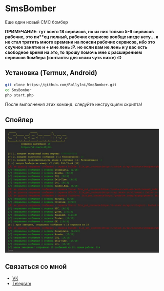 # SmsBomber
Еще один новый СМС бомбер

__ПРИМЕЧАНИЕ:
тут всего 18 сервисов, но из них только 5-6 сервисов рабочие, это пи**ец полный, рабочих сервисов вообще нигде нету...
я не стал тратить много времени на поиски рабочих сервисов, ибо это скучное занятие и + мне лень :P.
но если вам не лень и у вас есть свободное время на это, то прошу помочь мне с расширением сервисов бомбера (контакты для связи чуть ниже) :D__

## Установка (Termux, Android)
```bash
git clone https://github.com/Rollylni/SmsBomber.git
cd SmsBomber
php start.php
```
После выполнения этих команд: следуйте инструкциям скрипта!

## Спойлер
![Example](./bomber.jpg)

## Связаться со мной
  * [VK](https://vk.com/rollylni)
  * [Telegram](https://t.me/rollylni)
